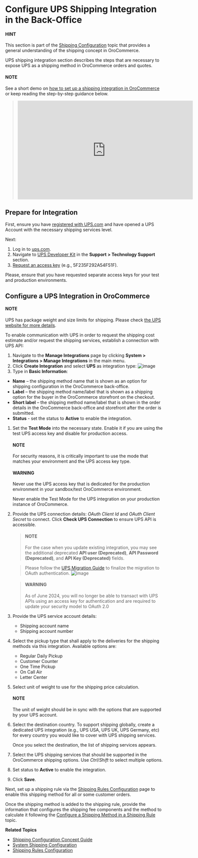 <a id="doc-integrations-ups"></a>

# Configure UPS Shipping Integration in the Back-Office

#### HINT
This section is part of the [Shipping Configuration](../../../../concept-guides/shipping-configuration/index.md#admin-guide-shipping) topic that provides a general understanding of the shipping concept in OroCommerce.

UPS shipping integration section describes the steps that are necessary to expose UPS as a shipping method in OroCommerce orders and quotes.

#### NOTE
See a short demo on <a href="https://academy.oroinc.com/media-library/create-shipping-integrations" target="_blank">how to set up a shipping integration in OroCommerce</a> or keep reading the step-by-step guidance below.

> <iframe width="560" height="315" src="https://www.youtube.com/embed/ileKXVTG6B8" frameborder="0" allowfullscreen></iframe>

## Prepare for Integration

First, ensure you have <a href="https://www.ups.com/one-to-one/register" target="_blank">registered with UPS.com</a> and have opened a UPS Account with the necessary shipping services level.

Next:

1. Log in to <a href="https://ups.com" target="_blank">ups.com</a>.
2. Navigate to <a href="https://www.ups.com/upsdeveloperkit/" target="_blank">UPS Developer Kit</a> in the **Support > Technology Support** section.
3. <a href="https://www.ups.com/upsdeveloperkit/requestaccesskey?loc=en_US" target="_blank">Request an access key</a> (e.g., 5F235F292A54F51F).

Please, ensure that you have requested separate access keys for your test and production environments.

## Configure a UPS Integration in OroCommerce

#### NOTE
UPS has package weight and size limits for shipping. Please check <a href="https://www.ups.com/us/en/shipping/order-supplies.page" target="_blank">the UPS website for more details</a>.

To enable communication with UPS in order to request the shipping cost estimate and/or request the shipping services, establish a connection with UPS API:

1. Navigate to the **Manage Integrations** page by clicking **System > Integrations > Manage Integrations** in the main menu.
2. Click **Create Integration** and select **UPS** as integration type:
   ![image](user/img/system/integrations/CreateUPSIntegration.png)
3. Type in **Basic Information**:

* **Name** – the shipping method name that is shown as an option for shipping configuration in the OroCommerce back-office.
* **Label** – the shipping method name/label that is shown as a shipping option for the buyer in the OroCommerce storefront on the checkout.
* **Short label** – the shipping method name/label that is shown in the order details in the OroCommerce back-office and storefront after the order is submitted.
* **Status** - set the status to **Active** to enable the integration.

1. Set the **Test Mode** into the necessary state. Enable it if you are using the test UPS access key and disable for production access.

   #### NOTE
   For security reasons, it is critically important to use the mode that matches your environment and the UPS access key type.

   #### WARNING
   Never use the UPS access key that is dedicated for the production environment in your sandbox/test OroCommerce environment.

   Never enable the Test Mode for the UPS integration on your production instance of OroCommerce.
2. Provide the UPS connection details: *OAuth Client Id* and *OAuth Client Secret* to connect. Click **Check UPS Connection** to ensure UPS API is accessible.
   > #### NOTE
   > For the case when you update existing integration, you may see the additional deprecated **API user (Deprecated)**, **API Password (Deprecated)**, and **API Key (Deprecated)** fields.

   > Please follow the <a href="https://developer.ups.com/oauth-developer-guide?loc=en_US" target="_blank">UPS Migration Guide</a> to finalize the migration to OAuth authentication.
   > ![image](user/img/system/integrations/UpdateUPSIntegration.png)

   > #### WARNING
   > As of June 2024, you will no longer be able to transact with UPS APIs using an access key for authentication and are required to update your security model to OAuth 2.0
3. Provide the UPS service account details:
   * Shipping account name
   * Shipping account number
4. Select the pickup type that shall apply to the deliveries for the shipping methods via this integration. Available options are:
   * Regular Daily Pickup
   * Customer Counter
   * One Time Pickup
   * On Call Air
   * Letter Center
5. Select unit of weight to use for the shipping price calculation.

   #### NOTE
   The unit of weight should be in sync with the options that are supported by your UPS account.
6. Select the destination country. To support shipping globally, create a dedicated UPS integration (e.g., UPS USA, UPS UK, UPS Germany, etc) for every country you would like to cover with UPS shipping services.

   Once you select the destination, the list of shipping services appears.
7. Select the UPS shipping services that should be supported in the OroCommerce shipping options. Use *Ctrl*/*Shift* to select multiple options.
8. Set status to **Active** to enable the integration.
9. Click **Save**.

Next, set up a shipping rule via the [Shipping Rules Configuration](../../shipping-rules/index.md#sys-shipping-rules) page to enable this shipping method for all or some customer orders.

Once the shipping method is added to the shipping rule, provide the information that configures the shipping fee components and the method to calculate it following the [Configure a Shipping Method in a Shipping Rule](../../shipping-rules/index.md#doc-shipping-rules-shipping-methods-detailed) topic.

**Related Topics**

* [Shipping Configuration Concept Guide](../../../../concept-guides/shipping-configuration/index.md#admin-guide-shipping)
* [System Shipping Configuration](../../configuration/commerce/shipping/index.md#configuration-guide-commerce-configuration-shipping)
* [Shipping Rules Configuration](../../shipping-rules/index.md#sys-shipping-rules)
